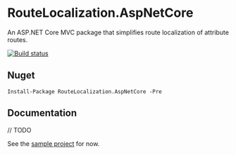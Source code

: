 # RouteLocalization.AspNetCore
An ASP.NET Core MVC package that simplifies route localization of attribute routes.

[![Build status](https://ci.appveyor.com/api/projects/status/ioylxbug0g1ntvso?svg=true)](https://ci.appveyor.com/project/Dresel/routelocalization)

## Nuget

    Install-Package RouteLocalization.AspNetCore -Pre
		
## Documentation

// TODO

See the [sample project](https://github.com/Dresel/RouteLocalization/tree/aspnet-core/dev/samples/RouteLocalization.AspNetCore.Sample) for now.
